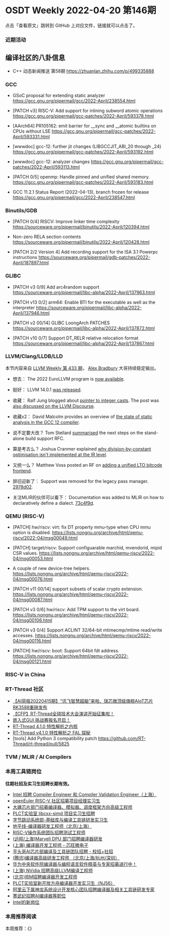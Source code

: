 # OSDT Weekly 2022-04-20 第146期

点击「查看原文」跳转到 GitHub 上对应文件，链接就可以点击了。

### 近期活动

## 编译社区的八卦信息

- C++ 动态新闻推送 第58期 https://zhuanlan.zhihu.com/p/499335888

### GCC

- GSoC proposal for extending static analyzer
  https://gcc.gnu.org/pipermail/gcc/2022-April/238554.html

- [PATCH v3] RISC-V: Add support for inlining subword atomic operations
  https://gcc.gnu.org/pipermail/gcc-patches/2022-April/593378.html

- [AArch64] PR105162: emit barrier for __sync and __atomic builtins on CPUs without LSE
  https://gcc.gnu.org/pipermail/gcc-patches/2022-April/593331.html

- [wwwdoc] gcc-12: further jit changes (LIBGCCJIT_ABI_20 through _24)
  https://gcc.gnu.org/pipermail/gcc-patches/2022-April/593192.html

- [wwwdoc] gcc-12: analyzer changes
  https://gcc.gnu.org/pipermail/gcc-patches/2022-April/593113.html

- [PATCH 0/5] openmp: Handle pinned and unified shared memory.
  https://gcc.gnu.org/pipermail/gcc-patches/2022-April/593183.html

- GCC 11.2.1 Status Report (2022-04-13), branch frozen for release
  https://gcc.gnu.org/pipermail/gcc/2022-April/238547.html

### Binutils/GDB

- [PATCH 0/4] RISCV: Improve linker time complexity
  https://sourceware.org/pipermail/binutils/2022-April/120394.html

- Non-zero RELA section contents
  https://sourceware.org/pipermail/binutils/2022-April/120428.html

- [PATCH 2/2 Version 4] Add recording support for the ISA 3.1 Powerpc instructions
  https://sourceware.org/pipermail/gdb-patches/2022-April/187897.html

### GLIBC

- [PATCH v3 0/9] Add arc4random support
  https://sourceware.org/pipermail/libc-alpha/2022-April/137963.html

- [PATCH v13 0/2] arm64: Enable BTI for the executable as well as the interpreter
  https://sourceware.org/pipermail/libc-alpha/2022-April/137946.html

- [PATCH v2 00/14] GLIBC LoongArch PATCHES
  https://sourceware.org/pipermail/libc-alpha/2022-April/137872.html

- [PATCH v10 0/7] Support DT_RELR relative relocation format
  https://sourceware.org/pipermail/libc-alpha/2022-April/137867.html

### LLVM/Clang/LLDB/LLD

本节内容来自 [LLVM Weekly 第 433 期](http://llvmweekly.org/issue/433)，
[Alex Bradbury](https://www.linkedin.com/in/alex-bradbury/) 大哥持续稳定输出。

* 想去： The 2022 EuroLLVM program is [now available](https://discourse.llvm.org/t/announcing-the-2022-eurollvm-program/61741).

* 挺好： LLVM 14.0.1 [was released](https://discourse.llvm.org/t/llvm-14-0-1-release/61700).

* 收藏： Ralf Jung blogged about [pointer to integer casts](https://www.ralfj.de/blog/2022/04/11/provenance-exposed.html). The post was [also discussed on the LLVM Discourse](https://discourse.llvm.org/t/pointers-are-complicated-iii-or-pointer-integer-casts-exposed/61683).

* 收藏x2： David Malcolm provides an overview of [the state of static analysis in the GCC 12 compiler](https://developers.redhat.com/articles/2022/04/12/state-static-analysis-gcc-12-compiler).

* 说不定要大改？ Tom Stellard [summarised](https://discourse.llvm.org/t/rfc-stand-alone-build-support/61291/34) the next steps on the stand-alone build support RFC.

* 算是考古么？ Joshua Cranmer explained [why division-by-constant optimisation isn't implemented at the IR level](https://discourse.llvm.org/t/why-the-optimization-division-by-constant-is-not-implement-in-llvm-ir/61612/5).

* 又统一么？ Matthew Voss posted an RF on [adding a unified LTO bitcode frontend](https://discourse.llvm.org/t/rfc-a-unified-lto-bitcode-frontend/61774).

* 辞旧迎新了： Support was removed for the legacy pass manager.
  [2978d02](https://reviews.llvm.org/rG2978d026819b).

* 关注MLIR的伙伴可以看下： Documentation was added to MLIR on how to declaratively define a dialect.
  [73c4f9d](https://reviews.llvm.org/rG73c4f9d4d3c3).

### QEMU (RISC-V)

- [PATCH] hw/riscv: virt: fix DT property mmu-type when CPU mmu option is disabled.
  https://lists.nongnu.org/archive/html/qemu-riscv/2022-04/msg00049.html

- [PATCH] target/riscv: Support configuarable marchid, mvendorid, mipid CSR values.
  https://lists.nongnu.org/archive/html/qemu-riscv/2022-04/msg00053.html

- A couple of new device-tree helpers.
  https://lists.nongnu.org/archive/html/qemu-riscv/2022-04/msg00076.html

- [PATCH v11 00/14] support subsets of scalar crypto extension.
  https://lists.nongnu.org/archive/html/qemu-riscv/2022-04/msg00087.html

- [PATCH v3 0/6] hw/riscv: Add TPM support to the virt board.
  https://lists.nongnu.org/archive/html/qemu-riscv/2022-04/msg00106.html

- [PATCH v3 0/4] Support ACLINT 32/64-bit mtimecmp/mtime read/write accesses.
  https://lists.nongnu.org/archive/html/qemu-riscv/2022-04/msg00116.html

- [PATCH] hw/riscv: boot: Support 64bit fdt address.
  https://lists.nongnu.org/archive/html/qemu-riscv/2022-04/msg00121.html

### RISC-V in China

### RT-Thread 社区

- [【AI简报20220415期】“讯飞智慧超脑”来啦、瑞芯微顶级旗舰AIoT芯片RK3588重磅发布](https://mp.weixin.qq.com/s/jTy3UDrQFqpJ0Amx9Yybng)
- [【CFP】RT-Thread全球技术大会演讲开始征集啦！](https://mp.weixin.qq.com/s/edAxlnopqptb1KcCpsFaXg)
- [嵌入式GUI 挑战赛报名开启！](https://mp.weixin.qq.com/s/YMSf4zgKMN8T4Bz6NZmmSw)
- [RT-Thread 4.1.0 特性解析之内核](https://mp.weixin.qq.com/s/886LLubrrk-DESDx7U5UsQ)
- [RT-Thread v4.1.0 特性解析之 FAL 探秘](https://mp.weixin.qq.com/s/I21hacmoZFEAvKB58XdoRg)
- [tools] Add Python 3 compatibility patch  https://github.com/RT-Thread/rt-thread/pull/5825


### TVM / MLIR / AI Compilers

### 本周工具链岗位

**往期社招及实习生招聘长期有效。**

- [Intel 招聘 Compiler Engineer 和 Compiler Validation Engineer（上海）](https://mp.weixin.qq.com/s/I3DWxXODNoLRr0kN2xMZLQ)
- [openEuler RISC-V 社区招募项目经理实习生](https://mp.weixin.qq.com/s/ejXV4xLmBOxZ3Oold3TuqQ)
- [大疆芯片部门招募编译器、模拟器、调度框架方向高级工程师](https://mp.weixin.qq.com/s/Wn5NzAtUTwQNXKRvMVQWLA)
- [PLCT实验室 libcxx-simd 项目实习生招聘](https://mp.weixin.qq.com/s/EIVx5cY74GlodirySY97Qw)
- [字节跳动系统部-基础库与编译工具链研发实习生](https://mp.weixin.qq.com/s/DrN1V3laXPapFISf7Nz5ug)
- [地平线-编译器研发工程师（北京/上海）](https://mp.weixin.qq.com/s/MYObl7iWIbyrTz9hCmKWYA)
- [RISC-V操作系统团队招聘测试工程师](https://mp.weixin.qq.com/s/inLFS4pI1F74m_oJ2I7xjQ)
- [(远程/上海)Marvell DPU 部门招聘编译器研发](https://mp.weixin.qq.com/s/B6JjAhF3TZjezD1tjYHDaw)
- [(上海) 编译器开发工程师 - 芯旺微电子](https://mp.weixin.qq.com/s/nqe1-7qffnc0CaejYkpKyw)
- [平头哥AI芯片部编译及工具链团队招聘 - 校招+社招](https://mp.weixin.qq.com/s/kARbXtJotRPCNMrV-yOanA)
- [(腾讯)编译器高级研发工程师 （北京/上海/杭州/深圳）](https://mp.weixin.qq.com/s/DF-2qmHmpKZtJ1djHXM1Ug)
- [华为中央软件院编译器与编程语言软件精英与专家招募进行中！](https://mp.weixin.qq.com/s/VshbvWegM3eCdgK9d6v46A)
- [(上海) NVidia 招聘高级LLVM编译工程师](https://mp.weixin.qq.com/s/y6UmneY-UvzyhEvyCaoyEg)
- [(北京)IBM招聘编译器开发工程师](https://mp.weixin.qq.com/s/B_d1gjyrgncevOGWnV_Jfw)
- [PLCT实验室新开放方舟编译器开发实习生（NJ56）](https://mp.weixin.qq.com/s/lPp5RvjYhpDIGsp-luLzKQ)
- [阿里云下属神龙系统设计开发核心团队招聘编译器及相关工具链研发专家](https://mp.weixin.qq.com/s/h3ELBXBHfNjZCyCRixqnOQ)
- [寒武纪招聘AI编译器等职位](https://mp.weixin.qq.com/s/LWpDXEA2rJ1wx9mr8XoWxw)
- [Intel的新岗位](https://mp.weixin.qq.com/s/xs-deMCI4ob7WX0vIRZMZw)

### 本周推荐阅读

本周推荐：《》
